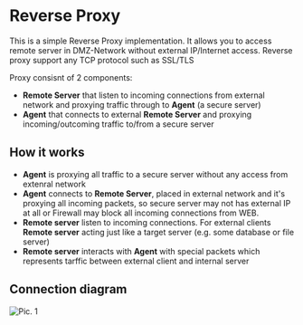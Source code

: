 # Reverse Proxy

This is a simple Reverse Proxy implementation.
It allows you to access remote server in DMZ-Network without external IP/Internet access.
Reverse proxy support any TCP protocol such as SSL/TLS

Proxy consisnt of 2 components: 
- **Remote Server** that listen to incoming connections from external network and proxying traffic through to **Agent** (a secure server)
- **Agent** that connects to external **Remote Server** and proxying incoming/outcoming traffic to/from a secure server

## How it works
- **Agent** is proxying all traffic to a secure server without any access from extenral network
- **Agent** connects to **Remote Server**, placed in external network and it's proxying all incoming packets, so secure server may not has external IP at all or Firewall may block all incoming connections from WEB.
- **Remote server** listen to incoming connections. For external clients **Remote server** acting just like a target server (e.g. some database or file server)
- **Remote server** interacts with **Agent** with special packets which represents tarffic between external client and internal server

## Connection diagram

![Pic. 1](https://user-images.githubusercontent.com/1194059/47950632-9395c080-df76-11e8-8aaa-eb9997315ba2.png)
